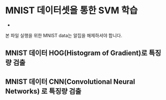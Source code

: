 # MNIST 데이터셋을 통한 SVM 학습
* 

본 파일 실행을 위한 MNIST data는 알집을 해제하셔야 합니다.
<br>


## MNIST 데이터 HOG(Histogram of Gradient)로 특징량 검출


## MNIST 데이터 CNN(Convolutional Neural Networks) 로 특징량 검출

